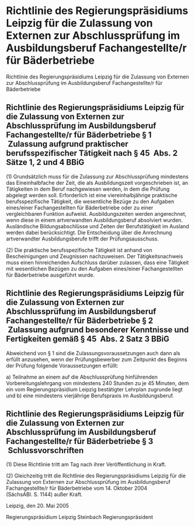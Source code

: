 # Richtlinie des Regierungspräsidiums Leipzig für die Zulassung von Externen zur Abschlussprüfung im Ausbildungsberuf Fachangestellte/r für Bäderbetriebe

Richtlinie des Regierungspräsidiums Leipzig für die Zulassung von Externen zur Abschlussprüfung im Ausbildungsberuf Fachangestellte/r für Bäderbetriebe

## Richtlinie des Regierungspräsidiums Leipzig für die Zulassung von Externen zur Abschlussprüfung im Ausbildungsberuf Fachangestellte/r für Bäderbetriebe § 1  Zulassung aufgrund praktischer berufsspezifischer Tätigkeit nach § 45  Abs. 2 Sätze 1, 2 und 4 BBiG

(1) Grundsätzlich muss für die Zulassung zur Abschlussprüfung mindestens das Eineinhalbfache der Zeit, die als Ausbildungszeit vorgeschrieben ist, an Tätigkeiten in dem Beruf nachgewiesen werden, in dem die Prüfung abgelegt werden soll. Erforderlich ist eine viereinhalbjährige praktische berufsspezifische Tätigkeit, die wesentliche Bezüge zu den Aufgaben eines/einer Fachangestellten für Bäderbetriebe oder zu einer vergleichbaren Funktion aufweist. Ausbildungszeiten werden angerechnet, wenn diese in einem artverwandten Ausbildungsberuf absolviert wurden. Ausländische Bildungsabschlüsse und Zeiten der Berufstätigkeit im Ausland werden dabei berücksichtigt. Die Entscheidung über die Anrechnung artverwandter Ausbildungsberufe trifft der Prüfungsausschuss.

(2) Die praktische berufsspezifische Tätigkeit ist anhand von Bescheinigungen und Zeugnissen nachzuweisen. Der Tätigkeitsnachweis muss einen hinreichenden Aufschluss darüber zulassen, dass eine Tätigkeit mit wesentlichen Bezügen zu den Aufgaben eines/einer Fachangestellten für Bäderbetriebe ausgeführt wurde.


## Richtlinie des Regierungspräsidiums Leipzig für die Zulassung von Externen zur Abschlussprüfung im Ausbildungsberuf Fachangestellte/r für Bäderbetriebe § 2  Zulassung aufgrund besonderer Kenntnisse und Fertigkeiten gemäß § 45  Abs. 2 Satz 3 BBiG

Abweichend von § 1 sind die Zulassungsvoraussetzungen auch dann als erfüllt anzusehen, wenn der Prüfungsbewerber zum Zeitpunkt des Beginns der Prüfung folgende Voraussetzungen erfüllt:

a) Teilnahme an einem auf die Abschlussprüfung hinführenden Vorbereitungslehrgang von mindestens 240 Stunden zu je 45 Minuten, dem ein vom Regierungspräsidium Leipzig bestätigter Lehrplan zugrunde liegt und b) eine mindestens vierjährige Berufspraxis im Ausbildungsberuf. 
## Richtlinie des Regierungspräsidiums Leipzig für die Zulassung von Externen zur Abschlussprüfung im Ausbildungsberuf Fachangestellte/r für Bäderbetriebe § 3  Schlussvorschriften

(1) Diese Richtlinie tritt am Tag nach ihrer Veröffentlichung in Kraft.

(2) Gleichzeitig tritt die Richtlinie des Regierungspräsidiums Leipzig für die Zulassung von Externen zur Abschlussprüfung im Ausbildungsberuf Fachangestellte/r für Bäderbetriebe vom 14. Oktober 2004 (SächsABl. S. 1144) außer Kraft.

Leipzig, den 20. Mai 2005

Regierungspräsidium Leipzig 
             Steinbach 
             Regierungspräsident

